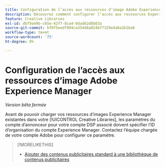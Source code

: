 ```yaml
---
title: Configuration de l’accès aux ressources d’image Adobe Experience Manager
description: Découvrez comment configurer l’accès aux ressources Experience Manager dans  [!DNL Creative].
feature: Creative Libraries
exl-id: dbf9a49b-c65e-42f7-8ca4-0dad62d8b03a
source-git-commit: bf075eedf094ca354d6a024bf7329e4a0a2b1ba6
workflow-type: tm+mt
source-wordcount: '75'
ht-degree: 0%

---
```


# Configuration de l’accès aux ressources d’image Adobe Experience Manager

*Version bêta fermée*

<!-- Is this relevant only to standard creatives? If so, then move into Standard Creatives chapter instead of at the top, where it is now -->

Avant de pouvoir charger vos ressources d’images Experience Manager existantes dans votre [!UICONTROL Creative Libraries], les paramètres du compte d’annonceur pour votre compte DSP associé doivent spécifier l’ID d’organisation du compte Experience Manager. Contactez l’équipe chargée de votre compte Adobe pour configurer ce paramètre.

>[!MORELIKETHIS]
>
>* [Ajouter des contenus publicitaires standard à une bibliothèque de contenus publicitaires](creative-add-standard.md)

